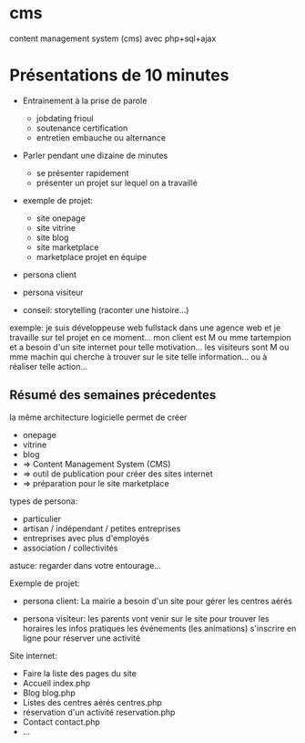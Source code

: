 # cms

content management system (cms) avec php+sql+ajax

# Présentations de 10 minutes

* Entrainement à la prise de parole
    * jobdating frioul
    * soutenance certification
    * entretien embauche ou alternance

* Parler pendant une dizaine de minutes
    * se présenter rapidement
    * présenter un projet sur lequel on a travaillé

* exemple de projet:
    * site onepage
    * site vitrine
    * site blog
    * site marketplace
    * marketplace projet en équipe

* persona client
* persona visiteur
* conseil: storytelling (raconter une histoire...)

exemple:
    je suis développeuse web fullstack dans une agence web
    et je travaille sur tel projet en ce moment... 
    mon client est M ou mme tartempion
    et a besoin d'un site internet pour telle motivation...
    les visiteurs sont M ou mme machin
    qui cherche à trouver sur le site telle information...
    ou à réaliser telle action...

## Résumé des semaines précedentes

la même architecture logicielle permet de créer
* onepage
* vitrine
* blog
* => Content Management System (CMS)
* => outil de publication pour créer des sites internet
* => préparation pour le site marketplace

types de persona:
* particulier
* artisan / indépendant / petites entreprises
* entreprises avec plus d'employés
* association / collectivités 

astuce: regarder dans votre entourage...

Exemple de projet:

* persona client:
    La mairie a besoin d'un site pour gérer les centres aérés

* persona visiteur:
    les parents vont venir sur le site pour trouver les horaires
    les infos pratiques
    les événements (les animations)
    s'inscrire en ligne pour réserver une activité

Site internet:
* Faire la liste des pages du site
* Accueil                       index.php
* Blog                          blog.php
* Listes des centres aérés      centres.php
* réservation d'un activité     reservation.php
* Contact                       contact.php
* ...







